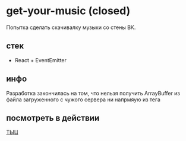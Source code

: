 # get-your-music (closed)
Попытка сделать скачивалку музыки со стены ВК.

## стек
* React + EventEmitter

## инфо
Разработка закончилась на том, что нельзя получить ArrayBuffer из файла загруженного с чужого сервера ни напрмяую из тега <audio> ни через Web Audio API. Конечно, можно было засунуть ссылку в объект Image() из которого можно легко получить Array Buffer, но этот хак мне показался слишком грязным. А потом ВК и вовсе закрыл свою музыку от сторонних приложений

## посмотреть в действии
[ТЫЦ](https://inoyakaigor.ru/getyourownmusic/)
